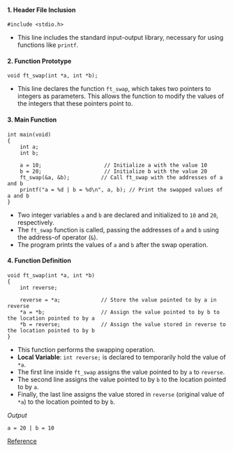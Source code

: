 #### 1. Header File Inclusion
```
#include <stdio.h>
```
- This line includes the standard input-output library, necessary for using functions like `printf`.

#### 2. Function Prototype
```
void ft_swap(int *a, int *b);
```
- This line declares the function `ft_swap`, which takes two pointers to integers as parameters. This allows the function to modify the values of the integers that these pointers point to.

#### 3. Main Function
```
int main(void)
{
    int a;
    int b;

    a = 10;                    // Initialize a with the value 10
    b = 20;                    // Initialize b with the value 20
    ft_swap(&a, &b);          // Call ft_swap with the addresses of a and b
    printf("a = %d | b = %d\n", a, b); // Print the swapped values of a and b
}
```

- Two integer variables `a` and `b` are declared and initialized to `10` and `20`, respectively.
- The `ft_swap` function is called, passing the addresses of `a` and `b` using the address-of operator (`&`).
- The program prints the values of `a` and `b` after the swap operation.

#### 4. Function Definition
```
void ft_swap(int *a, int *b)
{
    int reverse;

    reverse = *a;             // Store the value pointed to by a in reverse
    *a = *b;                  // Assign the value pointed to by b to the location pointed to by a
    *b = reverse;             // Assign the value stored in reverse to the location pointed to by b
}
```
- This function performs the swapping operation.
- **Local Variable**: `int reverse;` is declared to temporarily hold the value of `*a`.
- The first line inside `ft_swap` assigns the value pointed to by `a` to `reverse`.
- The second line assigns the value pointed to by `b` to the location pointed to by `a`.
- Finally, the last line assigns the value stored in `reverse` (original value of `*a`) to the location pointed to by `b`.

*Output*

`a = 20 | b = 10`

[Reference](https://www.programiz.com/c-programming/examples/swapping)
